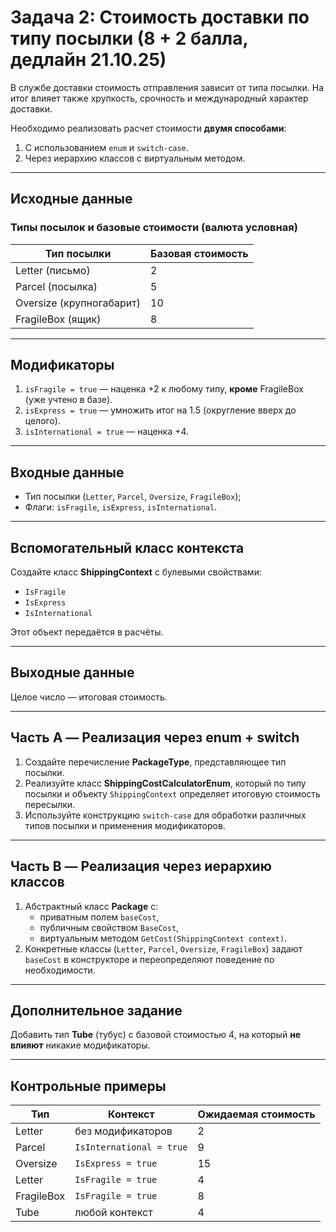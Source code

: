 # Задача 2: Стоимость доставки по типу посылки (8 + 2 балла, дедлайн 21.10.25)

В службе доставки стоимость отправления зависит от типа посылки. На итог влияет также хрупкость, срочность и международный характер доставки.

Необходимо реализовать расчет стоимости **двумя способами**:
1. С использованием `enum` и `switch-case`.
2. Через иерархию классов с виртуальным методом.

---

## Исходные данные

### Типы посылок и базовые стоимости (валюта условная)
| Тип посылки | Базовая стоимость |
|-------------|-------------------|
| Letter (письмо) | 2 |
| Parcel (посылка) | 5 |
| Oversize (крупногабарит) | 10 |
| FragileBox (ящик) | 8 |

---

## Модификаторы
1. `isFragile = true` — наценка +2 к любому типу, **кроме** FragileBox (уже учтено в базе).
2. `isExpress = true` — умножить итог на 1.5 (округление вверх до целого).
3. `isInternational = true` — наценка +4.

---

## Входные данные
- Тип посылки (`Letter`, `Parcel`, `Oversize`, `FragileBox`);
- Флаги: `isFragile`, `isExpress`, `isInternational`.

---

## Вспомогательный класс контекста
Создайте класс **ShippingContext** с булевыми свойствами:
- `IsFragile`
- `IsExpress`
- `IsInternational`

Этот объект передаётся в расчёты.

---

## Выходные данные
Целое число — итоговая стоимость.

---

## Часть A — Реализация через enum + switch

1. Создайте перечисление **PackageType**, представляющее тип посылки.
2. Реализуйте класс **ShippingCostCalculatorEnum**, который по типу посылки и объекту `ShippingContext` определяет итоговую стоимость пересылки.
3. Используйте конструкцию `switch-case` для обработки различных типов посылки и применения модификаторов.

---

## Часть B — Реализация через иерархию классов
1. Абстрактный класс **Package** с:
   - приватным полем `baseCost`,
   - публичным свойством `BaseCost`,
   - виртуальным методом `GetCost(ShippingContext context)`.
2. Конкретные классы (`Letter`, `Parcel`, `Oversize`, `FragileBox`) задают `baseCost` в конструкторе и переопределяют поведение по необходимости.

---

## Дополнительное задание
Добавить тип **Tube** (тубус) с базовой стоимостью 4, на который **не влияют** никакие модификаторы.

---

## Контрольные примеры
| Тип | Контекст | Ожидаемая стоимость |
|-----|----------|---------------------|
| Letter | без модификаторов | 2 |
| Parcel | `IsInternational = true` | 9 |
| Oversize | `IsExpress = true` | 15 |
| Letter | `IsFragile = true` | 4 |
| FragileBox | `IsFragile = true` | 8 |
| Tube | любой контекст | 4 |

